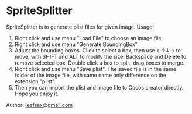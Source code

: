 # SpriteSplitter
SpriteSplitter is to generate plist files for given image.
Usage:
1. Right click and use menu "Load File" to choose an image file.
2. Right click and use menu "Generate BoundingBox"
3. Adjust the bounding boxes. Click to select a box, then use ←↑↓→ to move, with SHIFT and ALT to modify the size. Backspace and Delete to remove selected box. Double click a box to split, drag boxes to merge.
4. Right click and use menu "Save plist". The saved file is in the same folder  of the image file, with same name only difference on the extension "plist".
5. Then you can import the plist and image file to Cocos creator directly.
Hope you enjoy it.

Author: leafsax@gmail.com
